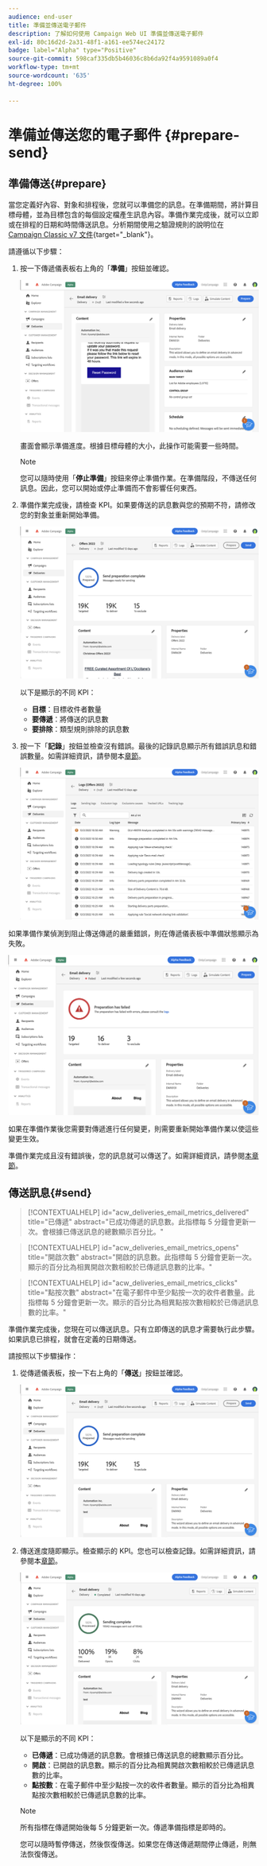 ```yaml
---
audience: end-user
title: 準備並傳送電子郵件
description: 了解如何使用 Campaign Web UI 準備並傳送電子郵件
exl-id: 80c16d2d-2a31-48f1-a161-ee574ec24172
badge: label="Alpha" type="Positive"
source-git-commit: 598caf335db5b46036c8b6da92f4a9591089a0f4
workflow-type: tm+mt
source-wordcount: '635'
ht-degree: 100%

---
```



# 準備並傳送您的電子郵件 {#prepare-send}


<!--

	show how to prepare and send the email + the live kpis in the dashboard

like acc when preparation, target calculated then send
real time KPIs, not in AJO. similar to ACS.
exclusion logs, causes
-->

<!--
send also KPIs
-->

## 準備傳送{#prepare}

當您定義好內容、對象和排程後，您就可以準備您的訊息。在準備期間，將計算目標母體，並為目標包含的每個設定檔產生訊息內容。準備作業完成後，就可以立即或在排程的日期和時間傳送訊息。分析期間使用之驗證規則的說明位在 [Campaign Classic v7 文件](https://experienceleague.adobe.com/docs/campaign-classic/using/sending-messages/key-steps-when-creating-a-delivery/steps-validating-the-delivery.html#validation-process-with-typologies){target="_blank"}。

請遵循以下步驟：

1. 按一下傳遞儀表板右上角的「**準備**」按鈕並確認。

   ![](assets/prepare.png)

   畫面會顯示準備進度。根據目標母體的大小，此操作可能需要一些時間。

   >[!NOTE]
   >
   >您可以隨時使用「**停止準備**」按鈕來停止準備作業。在準備階段，不傳送任何訊息。因此，您可以開始或停止準備而不會影響任何東西。

1. 準備作業完成後，請檢查 KPI。如果要傳送的訊息數與您的預期不符，請修改您的對象並重新開始準備。

   ![](assets/prepare2.png)

   以下是顯示的不同 KPI：

   * **目標**：目標收件者數量
   * **要傳遞**：將傳送的訊息數
   * **要排除**：類型規則排除的訊息數

1. 按一下「**記錄**」按鈕並檢查沒有錯誤。最後的記錄訊息顯示所有錯誤訊息和錯誤數量。如需詳細資訊，請參閱本[章節](delivery-logs.md)。

   ![](assets/prepare-logs.png)

如果準備作業偵測到阻止傳送傳遞的嚴重錯誤，則在傳遞儀表板中準備狀態顯示為失敗。

![](assets/prepare-error.png)

如果在準備作業後您需要對傳遞進行任何變更，則需要重新開始準備作業以使這些變更生效。

準備作業完成且沒有錯誤後，您的訊息就可以傳送了。如需詳細資訊，請參閱[本章節](#send)。

## 傳送訊息{#send}

>[!CONTEXTUALHELP]
>id="acw_deliveries_email_metrics_delivered"
>title="已傳遞"
>abstract="已成功傳遞的訊息數。此指標每 5 分鐘會更新一次。會根據已傳送訊息的總數顯示百分比。"

>[!CONTEXTUALHELP]
>id="acw_deliveries_email_metrics_opens"
>title="開啟次數"
>abstract="開啟的訊息數。此指標每 5 分鐘會更新一次。顯示的百分比為相異開啟次數相較於已傳遞訊息數的比率。"

>[!CONTEXTUALHELP]
>id="acw_deliveries_email_metrics_clicks"
>title="點按次數"
>abstract="在電子郵件中至少點按一次的收件者數量。此指標每 5 分鐘會更新一次。顯示的百分比為相異點按次數相較於已傳遞訊息數的比率。"


準備作業完成後，您現在可以傳送訊息。只有立即傳送的訊息才需要執行此步驟。如果訊息已排程，就會在定義的日期傳送。

請按照以下步驟操作：

1. 從傳遞儀表板，按一下右上角的「**傳送**」按鈕並確認。

   ![](assets/send.png)

1. 傳送進度隨即顯示。檢查顯示的 KPI。您也可以檢查記錄。如需詳細資訊，請參閱本[章節](delivery-logs.md)。

   ![](assets/send2.png)

   以下是顯示的不同 KPI：

   * **已傳遞**：已成功傳遞的訊息數。會根據已傳送訊息的總數顯示百分比。
   * **開啟**：已開啟的訊息數。顯示的百分比為相異開啟次數相較於已傳遞訊息數的比率。
   * **點按數**：在電子郵件中至少點按一次的收件者數量。顯示的百分比為相異點按次數相較於已傳遞訊息數的比率。

   >[!NOTE]
   >
   >所有指標在傳遞開始後每 5 分鐘更新一次。傳遞準備指標是即時的。

   您可以隨時暫停傳送，然後恢復傳送。如果您在傳送傳遞期間停止傳遞，則無法恢復傳送。
